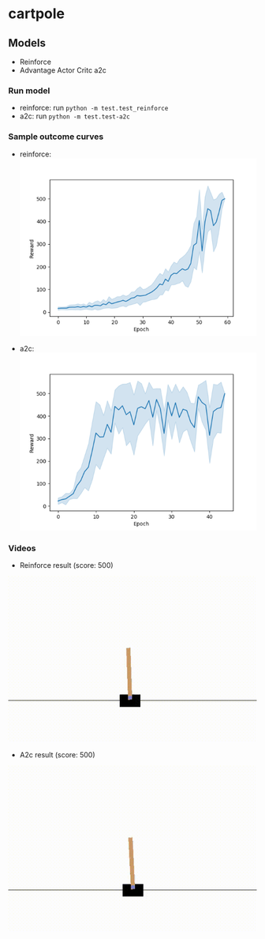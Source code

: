 # cartpole

## Models 
- Reinforce
- Advantage Actor Critc a2c

### Run model
- reinforce: run `python -m test.test_reinforce`
- a2c: run `python -m test.test-a2c`

### Sample outcome curves
- reinforce:
![alt text](https://github.com/cchadd/cartpole/blob/master/reinforce.png)

- a2c:
![alt text](https://github.com/cchadd/cartpole/blob/master/a2c.png)


### Videos

- Reinforce result (score: 500)

![alt text](https://github.com/cchadd/cartpole/blob/master/videos/Reinforce_result.gif)


- A2c result (score: 500)

![alt text](https://github.com/cchadd/cartpole/blob/master/videos/A2c_result.gif)

